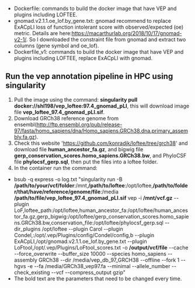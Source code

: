 * Dockerfile: commands to build the docker image that have VEP and plugins including LOFTEE.
* gnomad.v2.1.1.oe_lof.by_gene.txt: gnomad recommend to replace ExACpLI loss of
function intolerant score with observed/expected (oe) metric. Details are here:https://macarthurlab.org/2018/10/17/gnomad-v2-1/. So I downloaded the constraint file from gnomad and extract two columns (gene symbol and oe_lof).
* Dockerfile_v1: commands to build the docker image that have VEP and plugins including LOFTEE, replace ExACpLI with gnomad.

Run the vep annotation pipeline in HPC using singularity
--------------------------------------------------------

1. Pull the image using the command: **singularity pull docker://shl198/vep_loftee:97.4_gnomad_pLI**, this will download image file **vep_loftee_97.4_gnomad_pLI.sif**.
2. Download GRCh38 reference genome from ensembl(http://ftp.ensembl.org/pub/release-97/fasta/homo_sapiens/dna/Homo_sapiens.GRCh38.dna.primary_assembly.fa.gz).
3. Check this website 'https://github.com/konradjk/loftee/tree/grch38' and download file **human_ancestor_fa.gz**, and bigwig file **gerp_conservation_scores.homo_sapiens.GRCh38.bw**, and PhyloCSF file **phylocsf_gerp.sql**, then put the files into a loftee folder.
4. In the container run the command:
- bsub -q express -o log.txt "singularity run -B **/path/to/your/vcf/folder**:/mnt,**/path/to/loftee**:/opt/loftee,**/path/to/folder/that/have/reference/genome/file**:/media **/path/to/file/vep_loftee_97.4_gnomad_pLI.sif** vep -i **/mnt/vcf.gz** --plugin LoF,loftee_path:/opt/loftee,human_ancestor_fa:/opt/loftee/human_ancestor_fa.gz,gerp_bigwig:/opt/loftee/gerp_conservation_scores.homo_sapiens.GRCh38.bw,conservation_file:/opt/loftee/phylocsf_gerp.sql --dir_plugins /opt/loftee --plugin Carol --plugin Condel,:/opt/.vep/Plugins/config/Condel/config,b --plugin ExACpLI,/opt/gnomad.v2.1.1.oe_lof.by_gene.txt --plugin LoFtool,/opt/.vep/Plugins/LoFtool_scores.txt -o **/output/vcf/file** --cache --force_overwrite --buffer_size 10000 --species homo_sapiens --assembly GRCh38 --dir /media/vep_db_97_GRCH38 --offline --fork 1 --hgvs -e --fa /media/GRCh38_vep97.fa --minimal --allele_number --check_existing --vcf --compress_output gzip"
- The bold text are the parameters that need to be changed every time. 